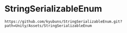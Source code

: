# StringSerializableEnum

`https://github.com/kyubuns/StringSerializableEnum.git?path=Unity/Assets/StringSerializableEnum`
